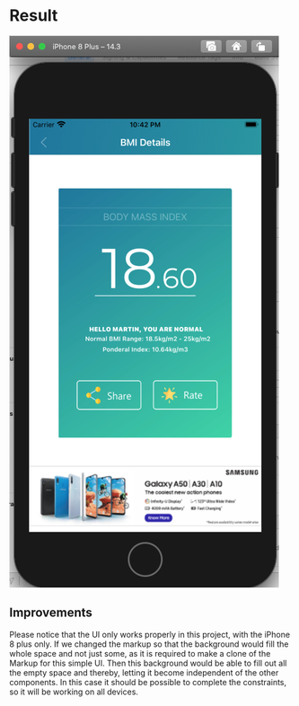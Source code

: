 # Result

![SimpleUIScreen](Documentation/SimpleUIScreen.png)

## Improvements

Please notice that the UI only works properly in this project, with the iPhone 8 plus only. If we changed the markup so that the background would fill the whole space and not just some, as it is required to make a clone of the Markup for this simple UI. Then this background would be able to fill out all the empty space and thereby, letting it become independent of the other components. In this case it should be possible to complete the constraints, so it will be working on all devices.
